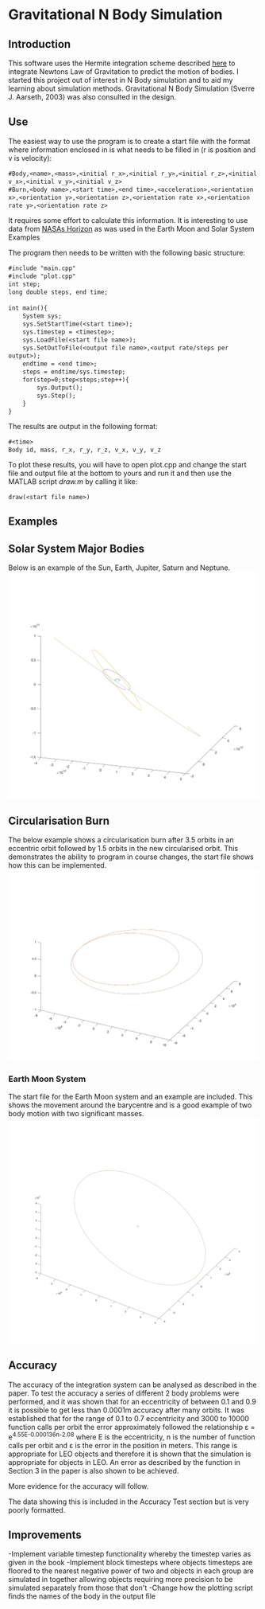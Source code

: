 # Gravitational N Body Simulation
## Introduction
This software uses the Hermite integration scheme described [here](https://conference.sdo.esoc.esa.int/proceedings/sdc7/paper/14/SDC7-paper14.pdf) to integrate Newtons Law of Gravitation to predict the motion of bodies. I started this project out of interest in N Body simulation and to aid my learning about simulation methods. Gravitational N Body Simulation (Sverre J. Aarseth, 2003) was also consulted in the design.
## Use
The easiest way to use the program is to create a start file with the format where information enclosed in <these> is what needs to be filled in (r is position and v is velocity):
```
#Body,<name>,<mass>,<initial r_x>,<initial r_y>,<initial r_z>,<initial v_x>,<initial v_y>,<initial v_z>
#Burn,<body name>,<start time>,<end time>,<acceleration>,<orientation x>,<orientation y>,<orientation z>,<orientation rate x>,<orientation rate y>,<orientation rate z>
```
It requires some effort to calculate this information. It is interesting to use data from [NASAs Horizon](https://ssd.jpl.nasa.gov/horizons.cgi?s_target=1#top) as was used in the Earth Moon and Solar System Examples

The program then needs to be written with the following basic structure:
```
#include "main.cpp"
#include "plot.cpp"
int step;
long double steps, end time;

int main(){
    System sys;
    sys.SetStartTime(<start time>);
    sys.timestep = <timestep>;
    sys.LoadFile(<start file name>);
    sys.SetOutToFile(<output file name>,<output rate/steps per output>);
    endtime = <end time>;
    steps = endtime/sys.timestep;
    for(step=0;step<steps;step++){
        sys.Output();
        sys.Step();
    }
}
```

The results are output in the following format:
```
#<time>
Body id, mass, r_x, r_y, r_z, v_x, v_y, v_z
```
To plot these results, you will have to open plot.cpp and change the start file and output file at the bottom to yours and run it and then use the MATLAB script *draw.m* by calling it like:
```
draw(<start file name>)
```
## Examples
## Solar System Major Bodies
Below is an example of the Sun, Earth, Jupiter, Saturn and Neptune.
![Image of Solar System Output](Examples/MajorSolarSystemBodies/2Years/plot.jpg)
## Circularisation Burn
The below example shows a circularisation burn after 3.5 orbits in an eccentric orbit followed by 1.5 orbits in the new circularised orbit. This demonstrates the ability to program in course changes, the start file shows how this can be implemented.
![Image of circularisation burn](Examples/CirculrisationBurn/plot.jpg)
### Earth Moon System
The start file for the Earth Moon system and an example are included. This shows the movement around the barycentre and is a good example of two body motion with two significant masses.
![Image of Earth Moon System Output](Examples/EarthMoonSystem/10Months1SecondSteps/plot.jpg)
## Accuracy
The accuracy of the integration system can be analysed as described in the paper. To test the accuracy a series of different 2 body problems were performed, and it was shown that for an eccentricity of between 0.1 and 0.9 it is possible to get less than 0.0001m accuracy after many orbits. It was established that for the range of 0.1 to 0.7 eccentricity and 3000 to 10000 function calls per orbit the error approximately followed the relationship ε = e<sup>4.55E-0.000136n-2.08</sup> where E is the eccentricity, n is the number of function calls per orbit and ε is the error in the position in meters. This range is appropriate for LEO objects and therefore it is shown that the simulation is appropriate for objects in LEO. An error as described by the function in Section 3 in the paper is also shown to be achieved.

More evidence for the accuracy will follow.

The data showing this is included in the Accuracy Test section but is very poorly formatted.
## Improvements
-Implement variable timestep functionality whereby the timestep varies as given in the book
-Implement block timesteps where objects timesteps are floored to the nearest negative power of two and objects in each group are simulated in together allowing objects requiring more precision to be simulated separately from those that don't
-Change how the plotting script finds the names of the body in the output file
